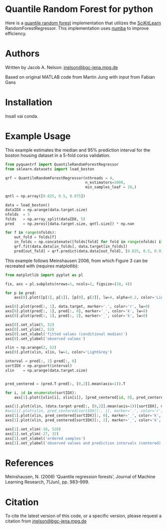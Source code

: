 # Quantile Random Forest for python

Here is a [quantile random forest](http://jmlr.org/papers/v7/meinshausen06a.html) implementation that utilizes the [SciKitLearn](https://scikit-learn.org/stable/) RandomForestRegressor. This implementation uses [numba](https://numba.pydata.org) to improve efficiency.

# Authors

Written by Jacob A. Nelson: jnelson@bgc-jena.mpg.de

Based on original MATLAB code from Martin Jung with input from Fabian Gans

# Installation

Insall vai conda.

# Example Usage

This example estimates the median and 95% prediction interval for the boston housing dataset in
a 5-fold corss validation.

```python
from pyquantrf import QuantileRandomForestRegressor
from sklearn.datasets import load_boston

qrf = QuantileRandomForestRegressor(nthreads = 4,
                                    n_estimators=1000,
                                    min_samples_leaf = 10,)

qntl = np.array([0.025, 0.5, 0.975])

data = load_boston()
dataIDX = np.arange(data.target.size)
nfolds  = 5
folds   = np.array_split(dataIDX, 5)
pred    = np.zeros([data.target.size, qntl.size]) * np.nan

for f in range(nfolds):
    out_fold = folds[f]
    in_folds = np.concatenate([folds[fold] for fold in range(nfolds) if fold != f])
    qrf.fit(data.data[in_folds], data.target[in_folds])
    pred[out_fold] = qrf.predict(data.data[out_fold], [0.025, 0.5, 0.975])
```

This example follows Meinshausen 2006, from which Figure 3 can be recreated with (requires matplotlib):

```python
from matplotlib import pyplot as pl

fix, axs = pl.subplots(nrows=1, ncols=2, figsize=(10, 4))

for p in pred:
    axs[0].plot([p[1], p[1]], [p[0], p[2]], lw=4, alpha=0.2, color='LightGrey')

axs[0].plot(pred[:, 1], data.target, marker='.', color='r', lw=0)
axs[0].plot(pred[:, 1], pred[:, 0], marker='_', color='k', lw=0)
axs[0].plot(pred[:, 1], pred[:, 2], marker='_', color='k', lw=0)

axs[0].set_xlim(5, 52)
axs[0].set_ylim(2, 52)
axs[0].set_xlabel('fitted values (conditional median)')
axs[0].set_ylabel('observed values')

xlin = np.arange(2, 52)
axs[0].plot(xlin, xlin, lw=1, color='LightGrey')

interval = pred[:, 2]-pred[:, 0]
sortIDX = np.argsort(interval)
xlin    = np.arange(data.target.size)


pred_centered = (pred.T-pred[:, [0,2]].mean(axis=1)).T

for i, id in enumerate(sortIDX):
    axs[1].plot([xlin[i], xlin[i]], [pred_centered[id, 0], pred_centered[id, 2]], lw=4, alpha=0.2, color='LightGrey')

axs[1].plot(xlin, (data.target-pred[:, [0,2]].mean(axis=1))[sortIDX], marker='.', color='r', lw=0)
#axs[1].plot(xlin, pred_centered[sortIDX][:, 1], marker='.', color='r', lw=0)
axs[1].plot(xlin, pred_centered[sortIDX][:, 0], marker='_', color='k', lw=0)
axs[1].plot(xlin, pred_centered[sortIDX][:, 2], marker='_', color='k', lw=0)

axs[1].set_xlim(-10, 520)
axs[1].set_ylim(-27, 32)
axs[1].set_xlabel('ordered samples')
axs[1].set_ylabel('observed values and prediction intervals (centered)')
```

# References

Meinshausen, N. (2006) ‘Quantile regression forests’, Journal of Machine Learning Research, 7(Jun), pp. 983–999.

# Citation

To cite the latest version of this code, or a specific version, please request a citation from jnelson@bgc-jena.mpg.de